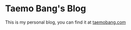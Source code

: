 # Taemo Bang's Blog
This is my personal blog, you can find it at [taemobang.com](www.taemobang.com)

